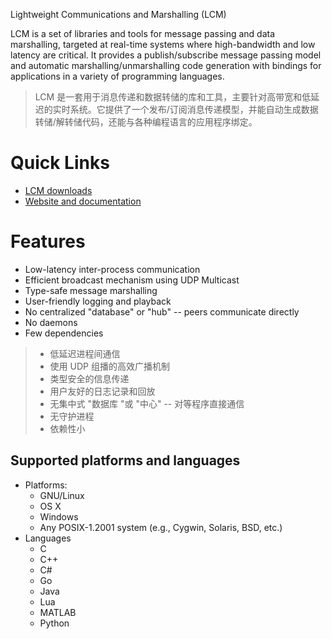 Lightweight Communications and Marshalling (LCM)

LCM is a set of libraries and tools for message passing and data marshalling, targeted at real-time systems where high-bandwidth and low latency are critical. It provides a publish/subscribe message passing model and automatic marshalling/unmarshalling code generation with bindings for applications in a variety of programming languages.

> LCM 是一套用于消息传递和数据转储的库和工具，主要针对高带宽和低延迟的实时系统。它提供了一个发布/订阅消息传递模型，并能自动生成数据转储/解转储代码，还能与各种编程语言的应用程序绑定。

# Quick Links

- [LCM downloads](https://github.com/lcm-proj/lcm/releases)
- [Website and documentation](http://lcm-proj.github.io)

# Features

- Low-latency inter-process communication
- Efficient broadcast mechanism using UDP Multicast
- Type-safe message marshalling
- User-friendly logging and playback
- No centralized "database" or "hub" -- peers communicate directly
- No daemons
- Few dependencies

> - 低延迟进程间通信
> - 使用 UDP 组播的高效广播机制
> - 类型安全的信息传递
> - 用户友好的日志记录和回放
> - 无集中式 "数据库 "或 "中心" -- 对等程序直接通信
> - 无守护进程
> - 依赖性小

## Supported platforms and languages

- Platforms:
  - GNU/Linux
  - OS X
  - Windows
  - Any POSIX-1.2001 system (e.g., Cygwin, Solaris, BSD, etc.)
- Languages
  - C
  - C++
  - C#
  - Go
  - Java
  - Lua
  - MATLAB
  - Python
